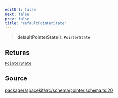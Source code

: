 ```yaml
---
editUrl: false
next: false
prev: false
title: "defaultPointerState"
---
```


> **defaultPointerState**(): [`PointerState`](../type-aliases/PointerState.md)

## Returns

[`PointerState`](../type-aliases/PointerState.md)

## Source

[packages/spacekit/src/schema/pointer.schema.ts:20](https://github.com/nodenogg-in/alpha-p2p/blob/a4d5eff/packages/spacekit/src/schema/pointer.schema.ts#L20)
